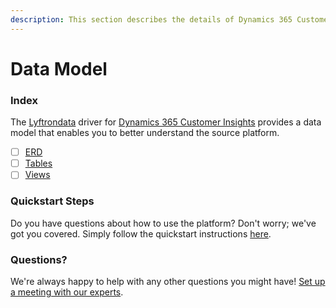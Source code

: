 ```yaml
---
description: This section describes the details of Dynamics 365 Customer Insights ERD, Tables, and Views.
---
```


# Data Model

### Index

The  [Lyftrondata](https://www.lyftrondata.com/) driver for [Dynamics 365 Customer Insights](None) provides a data model that enables you to better understand the source platform.

* [ ] [ERD](erd.md)
* [ ] [Tables](tables.md)
* [ ] [Views](views.md)

### Quickstart Steps

Do you have questions about how to use the platform? Don't worry; we've got you covered. Simply follow the quickstart instructions [here](../README.md).


### Questions? <a href="#questions" id="questions"></a>

We're always happy to help with any other questions you might have! [Set up a meeting with our experts](https://www.lyftrondata.com/book-a-meeting/).

